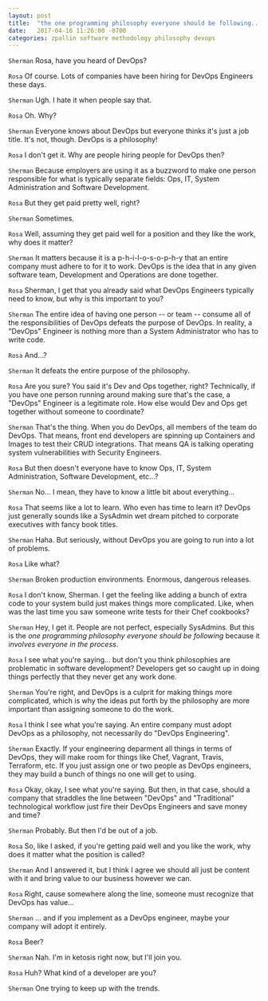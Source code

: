 ```yaml
---
layout: post
title:  "the one programming philosophy everyone should be following..."
date:   2017-04-16 11:26:00 -0700
categories: zpallin software methodology philosophy devops
---
```


`Sherman` Rosa, have you heard of DevOps?

`Rosa` Of course. Lots of companies have been hiring for DevOps Engineers these days.

`Sherman` Ugh. I hate it when people say that.

`Rosa` Oh. Why?

`Sherman` Everyone knows about DevOps but everyone thinks it's just a job title. It's not, though. DevOps is a philosophy!

`Rosa` I don't get it. Why are people hiring people for DevOps then?

`Sherman` Because employers are using it as a buzzword to make one person responsible for what is typically separate fields: Ops, IT, System Administration and Software Development.

`Rosa` But they get paid pretty well, right?

`Sherman` Sometimes.

`Rosa` Well, assuming they get paid well for a position and they like the work, why does it matter?

`Sherman` It matters because it is a p-h-i-l-o-s-o-p-h-y that an entire company must adhere to for it to work. DevOps is the idea that in any given software team, Development and Operations are done together.

`Rosa` Sherman, I get that you already said what DevOps Engineers typically need to know, but why is this important to you?

`Sherman` The entire idea of having one person -- or team -- consume all of the responsibilities of DevOps defeats the purpose of DevOps. In reality, a "DevOps" Engineer is nothing more than a System Administrator who has to write code.

`Rosa` And...?

`Sherman` It defeats the entire purpose of the philosophy.

`Rosa` Are you sure? You said it's Dev and Ops together, right? Technically, if you have one person running around making sure that's the case, a "DevOps" Engineer is a legitimate role. How else would Dev and Ops get together without someone to coordinate?

`Sherman` That's the thing. When you do DevOps, all members of the team do DevOps. That means, front end developers are spinning up Containers and Images to test their CRUD integrations. That means QA is talking operating system vulnerabilities with Security Engineers.

`Rosa` But then doesn't everyone have to know Ops, IT, System Administration, Software Development, etc...?

`Sherman` No... I mean, they have to know a little bit about everything...

`Rosa` That seems like a lot to learn. Who even has time to learn it? DevOps just generally sounds like a SysAdmin wet dream pitched to corporate executives with fancy book titles.

`Sherman` Haha. But seriously, without DevOps you are going to run into a lot of problems. 

`Rosa` Like what?

`Sherman` Broken production environments. Enormous, dangerous releases.

`Rosa` I don't know, Sherman. I get the feeling like adding a bunch of extra code to your system build just makes things more complicated. Like, when was the last time you saw someone write tests for their Chef cookbooks?

`Sherman` Hey, I get it. People are not perfect, especially SysAdmins. But this is the <i>one programming philosophy everyone should be following</i> because it <i>involves everyone in the process</i>.

`Rosa` I see what you're saying... but don't you think philosophies are problematic in software development? Developers get so caught up in doing things perfectly that they never get any work done.

`Sherman` You're right, and DevOps is a culprit for making things more complicated, which is why the ideas put forth by the philosophy are more important than assigning someone to do the work.

`Rosa` I think I see what you're saying. An entire company must adopt DevOps as a philosophy, not necessarily do "DevOps Engineering".

`Sherman` Exactly. If your engineering deparment all things in terms of DevOps, they will make room for things like Chef, Vagrant, Travis, Terraform, etc. If you just assign one or two people as DevOps engineers, they may build a bunch of things no one will get to using.

`Rosa` Okay, okay, I see what you're saying. But then, in that case, should a company that straddles the line between "DevOps" and "Traditional" technological workflow just fire their DevOps Engineers and save money and time?

`Sherman` Probably. But then I'd be out of a job.

`Rosa` So, like I asked, if you're getting paid well and you like the work, why does it matter what the position is called?

`Sherman` And I answered it, but I think I agree we should all just be content with it and bring value to our business however we can.

`Rosa` Right, cause somewhere along the line, someone must recognize that DevOps has value...

`Sherman` ... and if you implement as a DevOps engineer, maybe your company will adopt it entirely.

`Rosa` Beer?

`Sherman` Nah. I'm in ketosis right now, but I'll join you.

`Rosa` Huh? What kind of a developer are you?

`Sherman` One trying to keep up with the trends.



